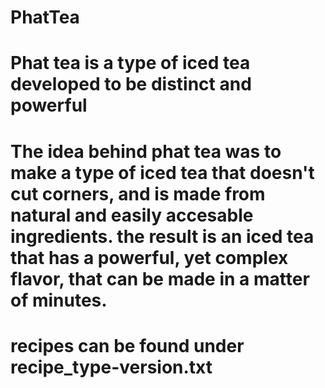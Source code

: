 # PhatTea
# Phat tea is a type of iced tea developed to be distinct and powerful

# The idea behind phat tea was to make a type of iced tea that doesn't cut corners, and is made from natural and easily accesable ingredients. the result is an iced tea that has a powerful, yet complex flavor, that can be made in a matter of minutes.

# recipes can be found under recipe_type-version.txt
